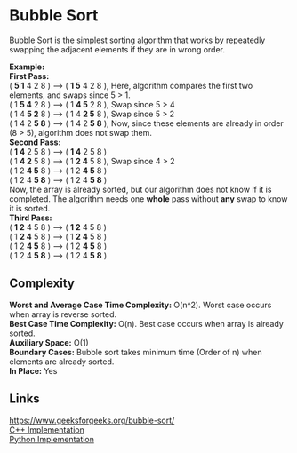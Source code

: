 # Bubble Sort
Bubble Sort is the simplest sorting algorithm that works by repeatedly swapping the adjacent elements if they are in wrong order.  

**Example:**  
**First Pass:**  
( **5 1** 4 2 8 ) –> ( **1 5** 4 2 8 ), Here, algorithm compares the first two elements, and swaps since 5 > 1.  
( 1 **5 4** 2 8 ) –> ( 1 **4 5** 2 8 ), Swap since 5 > 4  
( 1 4 **5 2** 8 ) –> ( 1 4 **2 5** 8 ), Swap since 5 > 2  
( 1 4 2 **5 8** ) –> ( 1 4 2 **5 8** ), Now, since these elements are already in order (8 > 5), algorithm does not swap them.  
**Second Pass:**  
( **1 4** 2 5 8 ) –> ( **1 4** 2 5 8 )  
( 1 **4 2** 5 8 ) –> ( 1 **2 4** 5 8 ), Swap since 4 > 2  
( 1 2 **4 5** 8 ) –> ( 1 2 **4 5** 8 )  
( 1 2 4 **5 8** ) –> ( 1 2 4 **5 8** )  
Now, the array is already sorted, but our algorithm does not know if it is completed. The algorithm needs one **whole** pass without **any** swap to know it is sorted.  
**Third Pass:**  
( **1 2** 4 5 8 ) –> ( **1 2** 4 5 8 )  
( 1 **2 4** 5 8 ) –> ( 1 **2 4** 5 8 )  
( 1 2 **4 5** 8 ) –> ( 1 2 **4 5** 8 )  
( 1 2 4 **5 8** ) –> ( 1 2 4 **5 8** )  

## Complexity
**Worst and Average Case Time Complexity:** O(n^2). Worst case occurs when array is reverse sorted.  
**Best Case Time Complexity:** O(n). Best case occurs when array is already sorted.  
**Auxiliary Space:** O(1)  
**Boundary Cases:** Bubble sort takes minimum time (Order of n) when elements are already sorted.  
**In Place:** Yes  

## Links
https://www.geeksforgeeks.org/bubble-sort/  
[C++ Implementation](BubbleSort.cpp)  
[Python Implementation](BubbleSort.py)  
